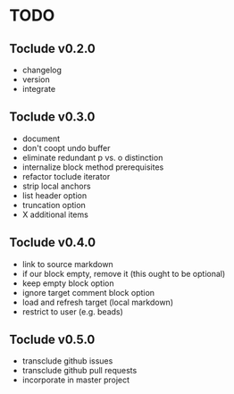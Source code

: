 TODO
====

Toclude v0.2.0
--------------

-	changelog
-	version
-	integrate

Toclude v0.3.0
--------------

-	document
-	don't coopt undo buffer
-	eliminate redundant p vs. o distinction
-	internalize block method prerequisites
-	refactor toclude iterator
-	strip local anchors
-	list header option
-	truncation option
-	X additional items

Toclude v0.4.0
--------------

-	link to source markdown
-	if our block empty, remove it (this ought to be optional)
-	keep empty block option
-	ignore target comment block option
-	load and refresh target (local markdown)
-	restrict to user (e.g. beads)

Toclude v0.5.0
--------------

-	transclude github issues
-	transclude github pull requests
-	incorporate in master project
